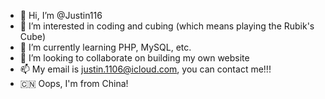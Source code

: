 - 👋 Hi, I’m @Justin116
- 👀 I’m interested in coding and cubing (which means playing the Rubik's Cube)
- 🌱 I’m currently learning PHP, MySQL, etc.
- 💞️ I’m looking to collaborate on building my own website
- 📫 My email is justin.1106@icloud.com, you can contact me!!!
- 🇨🇳 Oops, I'm from China!

<!---
Justin116/Justin116 is a ✨ special ✨ repository because its `README.md` (this file) appears on your GitHub profile.
You can click the Preview link to take a look at your changes.
--->
